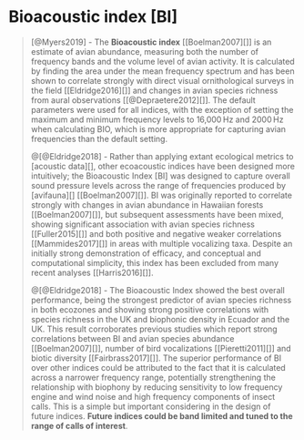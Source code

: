 # Bioacoustic index [BI]

> [@Myers2019] - The **Bioacoustic index** [[Boelman2007][]] is an estimate of avian abundance, measuring both the number of frequency bands and the volume level of avian activity. It is calculated by finding the area under the mean frequency spectrum and has been shown to correlate strongly with direct visual ornithological surveys in the field [[Eldridge2016][]] and changes in avian species richness from aural observations [[@Depraetere2012][]]. The default parameters were used for all indices, with the exception of setting the maximum and minimum frequency levels to 16,000 Hz and 2000 Hz when calculating BIO, which is more appropriate for capturing avian frequencies than the default setting.
>
> @[@Eldridge2018] - Rather than applying extant ecological metrics to [acoustic data][], other ecoacoustic indices have been designed more intuitively; the Bioacoustic Index [BI] was designed to capture overall sound pressure levels across the range of frequencies produced by [avifauna][] [[Boelman2007][]]. BI was originally reported to correlate strongly with changes in avian abundance in Hawaiian forests [[Boelman2007][]], but subsequent assessments have been mixed, showing significant association with avian species richness [[Fuller2015][]] and both positive and negative weaker correlations [[Mammides2017][]] in areas with multiple vocalizing taxa. Despite an initially strong demonstration of efficacy, and conceptual and computational simplicity, this index has been excluded from many recent analyses [[Harris2016][]].
>
> @[@Eldridge2018] - The Bioacoustic Index showed the best overall performance, being the strongest predictor of avian species richness in both ecozones and showing strong positive correlations with species richness in the UK and biophonic density in Ecuador and the UK. This result corroborates previous studies which report strong correlations between BI and avian species abundance [[Boelman2007][]], number of bird vocalizations [[Pieretti2011][]] and biotic diversity [[Fairbrass2017][]]. The superior performance of BI over other indices could be attributed to the fact that it is calculated across a narrower frequency range, potentially strengthening the relationship with biophony by reducing sensitivity to low frequency engine and wind noise and high frequency components of insect calls. This is a simple but important considering in the design of future indices. **Future indices could be band limited and tuned to the range of calls of interest**.
